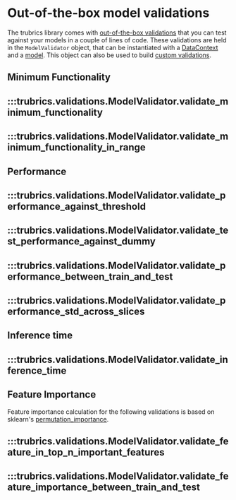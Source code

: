 # Out-of-the-box model validations
The trubrics library comes with [out-of-the-box validations](validations.md) that you can test against your models in a
couple of lines of code. These validations are held in the `ModelValidator` object, that can be instantiated
with a [DataContext](data_context.md) and a [model](models.md). This object can also be used to build [custom validations](custom_validations.md).

## Minimum Functionality
:::trubrics.validations.ModelValidator.validate_minimum_functionality
----
:::trubrics.validations.ModelValidator.validate_minimum_functionality_in_range
----

## Performance
:::trubrics.validations.ModelValidator.validate_performance_against_threshold
----
:::trubrics.validations.ModelValidator.validate_test_performance_against_dummy
----
:::trubrics.validations.ModelValidator.validate_performance_between_train_and_test
----
:::trubrics.validations.ModelValidator.validate_performance_std_across_slices
----

## Inference time
:::trubrics.validations.ModelValidator.validate_inference_time
----

## Feature Importance
Feature importance calculation for the following validations is based on sklearn's [permutation_importance](https://scikit-learn.org/stable/modules/generated/sklearn.inspection.permutation_importance.html#sklearn.inspection.permutation_importance).

:::trubrics.validations.ModelValidator.validate_feature_in_top_n_important_features
----
:::trubrics.validations.ModelValidator.validate_feature_importance_between_train_and_test
----
